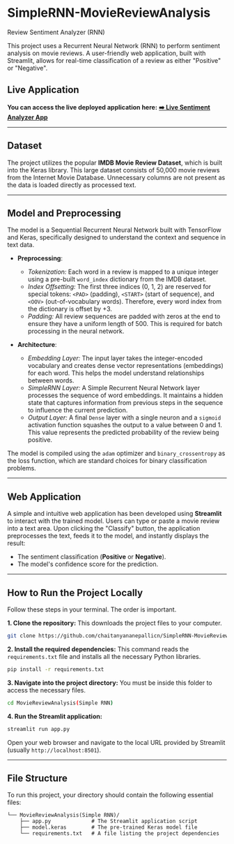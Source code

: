 # SimpleRNN-MovieReviewAnalysis
Review Sentiment Analyzer (RNN)

This project uses a Recurrent Neural Network (RNN) to perform sentiment analysis on movie reviews. A user-friendly web application, built with Streamlit, allows for real-time classification of a review as either "Positive" or "Negative".

## Live Application

**You can access the live deployed application here:**
[**➡️ Live Sentiment Analyzer App**](https://simplernn-moviereviewanalysis-4ueajt6dyngdyv6ytj2jda.streamlit.app/)

---

## Dataset

The project utilizes the popular **IMDB Movie Review Dataset**, which is built into the Keras library. This large dataset consists of 50,000 movie reviews from the Internet Movie Database. Unnecessary columns are not present as the data is loaded directly as processed text.

---

## Model and Preprocessing

The model is a Sequential Recurrent Neural Network built with TensorFlow and Keras, specifically designed to understand the context and sequence in text data.

* **Preprocessing**:
    * *Tokenization:* Each word in a review is mapped to a unique integer using a pre-built `word_index` dictionary from the IMDB dataset.
    * *Index Offsetting:* The first three indices (0, 1, 2) are reserved for special tokens: `<PAD>` (padding), `<START>` (start of sequence), and `<OOV>` (out-of-vocabulary words). Therefore, every word index from the dictionary is offset by +3.
    * *Padding:* All review sequences are padded with zeros at the end to ensure they have a uniform length of 500. This is required for batch processing in the neural network.

* **Architecture**:
    * *Embedding Layer:* The input layer takes the integer-encoded vocabulary and creates dense vector representations (embeddings) for each word. This helps the model understand relationships between words.
    * *SimpleRNN Layer:* A Simple Recurrent Neural Network layer processes the sequence of word embeddings. It maintains a hidden state that captures information from previous steps in the sequence to influence the current prediction.
    * *Output Layer:* A final `Dense` layer with a single neuron and a `sigmoid` activation function squashes the output to a value between 0 and 1. This value represents the predicted probability of the review being positive.

The model is compiled using the `adam` optimizer and `binary_crossentropy` as the loss function, which are standard choices for binary classification problems.

---

## Web Application

A simple and intuitive web application has been developed using **Streamlit** to interact with the trained model. Users can type or paste a movie review into a text area. Upon clicking the "Classify" button, the application preprocesses the text, feeds it to the model, and instantly displays the result:
* The sentiment classification (**Positive** or **Negative**).
* The model's confidence score for the prediction.

---

## How to Run the Project Locally

Follow these steps in your terminal. The order is important.

**1. Clone the repository:** This downloads the project files to your computer.
```bash
git clone https://github.com/chaitanyananepallicn/SimpleRNN-MovieReviewAnalysis.git
```

**2. Install the required dependencies:** This command reads the `requirements.txt` file and installs all the necessary Python libraries.
```bash
pip install -r requirements.txt
```

**3. Navigate into the project directory:** You must be inside this folder to access the necessary files.
```bash
cd MovieReviewAnalysis(Simple RNN)
```

**4. Run the Streamlit application:**
```bash
streamlit run app.py
```
Open your web browser and navigate to the local URL provided by Streamlit (usually `http://localhost:8501`).

---

## File Structure

To run this project, your directory should contain the following essential files:
```
└── MovieReviewAnalysis(Simple RNN)/
    ├── app.py             # The Streamlit application script
    ├── model.keras        # The pre-trained Keras model file
    └── requirements.txt   # A file listing the project dependencies
